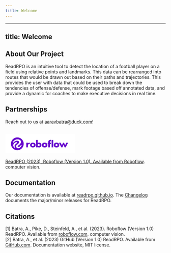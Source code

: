 ```yaml
---
title: Welcome
---
```

---
title: Welcome
---

## About Our Project 
ReadRPO is an intuitive tool to detect the location of a football player on a field using relative points and landmarks. This data can be rearranged into routes that would be drawn out based on their paths and trajectories. This provides the user with data that could be used to break down the tendencies of offense/defense, mark footage based off annotated data, and provide a dynamic for coaches to make executive decisions in real time. 

## Partnerships
Reach out to us at [aaravbatra@duck.com](aaravbatra@duck.com)!
<br>

<br>
  <a href="https://github.com/ReadRPO/readrpo.github.io">
  <img src="/images/roboflow_full_logo_color.png" alt="Roboflow Logo" width="220" height="60">
<br>
  
ReadRPO (2023), Roboflow (Version 1.0). Available from [Roboflow](https://roboflow.com). computer vision.

## Documentation
Our documentation is available at [readrpo.github.io](https://readrpo.github.io). The [Changelog](https://readrpo.github.io/changelog) documents the major/minor releases for ReadRPO.

## Citations
[1] Batra, A., Pike, D., Steinfeld, A., et al. (2023). Roboflow (Version 1.0) ReadRPO. Available from [roboflow.com](https://roboflow.com). computer vision.
<br>
[2] Batra, A., et al. (2023) GitHub (Version 1.0) ReadRPO. Available from [GitHub.com](https://github.com/ReadRPO/readrpo.github.io). Documentation website, MIT license.

